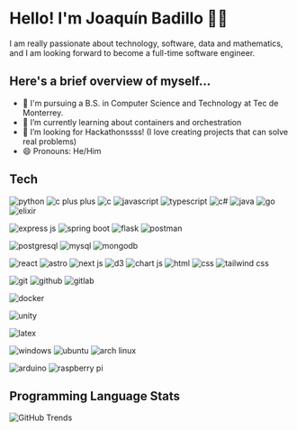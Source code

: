 # Hello! I'm Joaquín Badillo 👨‍💻

I am really passionate about technology, software, data and mathematics, and I am looking forward to become a full-time software engineer.

## Here's a brief overview of myself... 
- 🔭 I'm pursuing a B.S. in Computer Science and Technology at Tec de Monterrey.
- 🌱 I’m currently learning about containers and orchestration
- 🤔 I’m looking for Hackathonssss! (I love creating projects that can solve real problems)
- 😄 Pronouns: He/Him

## Tech
![python](https://img.shields.io/badge/Python-323330?style=for-the-badge&logo=python&logoColor=007EC6)
![c plus plus](https://img.shields.io/badge/C%2B%2B-323330?style=for-the-badge&logo=c%2B%2B&logoColor=00599C)
![c](https://img.shields.io/badge/C-323330?style=for-the-badge&logo=c&logoColor=00599C)
![javascript](https://img.shields.io/badge/JavaScript-323330?style=for-the-badge&logo=javascript&logoColor=F7DF1E)
![typescript](https://img.shields.io/badge/TypeScript-323330?style=for-the-badge&logo=typescript&logoColor=007ACC)
![c#](https://img.shields.io/badge/C%23-323330?style=for-the-badge&logo=c-sharp&logoColor=9B4F96)
![java](https://img.shields.io/badge/OpenJDK-323330?style=for-the-badge&logo=openjdk&logoColor=ED8B00)
![go](https://img.shields.io/badge/Go-323330?style=for-the-badge&logo=go&logoColor=00ADD8)
![elixir](https://img.shields.io/badge/Elixir-323330?style=for-the-badge&logo=elixir&logoColor=4B275F)

![express js](https://img.shields.io/badge/Express%20js-000000?style=for-the-badge&logo=express&logoColor=white)
![spring boot](https://img.shields.io/badge/Spring_Boot-F2F4F9?style=for-the-badge&logo=spring-boot)
![flask](https://img.shields.io/badge/Flask-3CAABF?style=for-the-badge&logo=flask&logoColor=white)
![postman](https://img.shields.io/badge/Postman-FF6C37?style=for-the-badge&logo=Postman&logoColor=white)

![postgresql](https://img.shields.io/badge/PostgreSQL-316192?style=for-the-badge&logo=postgresql&logoColor=white)
![mysql](https://img.shields.io/badge/MySQL-F29111?style=for-the-badge&logo=mysql&logoColor=white)
![mongodb](https://img.shields.io/badge/MongoDB-4EA94B?style=for-the-badge&logo=mongodb&logoColor=white)

![react](https://img.shields.io/badge/React-20232A?style=for-the-badge&logo=react&logoColor=61DAFB)
![astro](https://img.shields.io/badge/Astro-0C1222?style=for-the-badge&logo=astro&logoColor=FDFDFE)
![next js](https://img.shields.io/badge/next%20js-000000?style=for-the-badge&logo=nextdotjs&logoColor=white)
![d3](https://img.shields.io/badge/d3%20js-F9A03C?style=for-the-badge&logo=d3.js&logoColor=white)
![chart js](https://img.shields.io/badge/Chart%20js-FF6384?style=for-the-badge&logo=chartdotjs&logoColor=white)
![html](https://img.shields.io/badge/HTML5-E34F26?style=for-the-badge&logo=html5&logoColor=white)
![css](https://img.shields.io/badge/CSS3-1572B6?style=for-the-badge&logo=css3&logoColor=white)
![tailwind css](https://img.shields.io/badge/Tailwind_CSS-38B2AC?style=for-the-badge&logo=tailwind-css&logoColor=white)

![git](https://img.shields.io/badge/GIT-E44C30?style=for-the-badge&logo=git&logoColor=white)
![github](https://img.shields.io/badge/GitHub-100000?style=for-the-badge&logo=github&logoColor=white)
![gitlab](https://img.shields.io/badge/GitLab-330F63?style=for-the-badge&logo=gitlab&logoColor=white)

![docker](https://img.shields.io/badge/Docker-2CA5E0?style=for-the-badge&logo=docker&logoColor=white)

![unity](https://img.shields.io/badge/Unity-100000?style=for-the-badge&logo=unity&logoColor=white)

![latex](https://img.shields.io/badge/LaTeX-47A141?style=for-the-badge&logo=LaTeX&logoColor=white)

![windows](https://img.shields.io/badge/Windows-0078D6?style=for-the-badge&logo=windows&logoColor=white)
![ubuntu](https://img.shields.io/badge/Ubuntu-E95420?style=for-the-badge&logo=ubuntu&logoColor=white)
![arch linux](https://img.shields.io/badge/Arch_Linux-1793D1?style=for-the-badge&logo=arch-linux&logoColor=white)

![arduino](https://img.shields.io/badge/Arduino-00979D?style=for-the-badge&logo=Arduino&logoColor=white)
![raspberry pi](https://img.shields.io/badge/Raspberry%20Pi-A22846?style=for-the-badge&logo=Raspberry%20Pi&logoColor=white)

## Programming Language Stats
![GitHub Trends](https://api.githubtrends.io/user/svg/JoaquinBadillo/langs?time_range=all_time&include_private=True&theme=dark)
